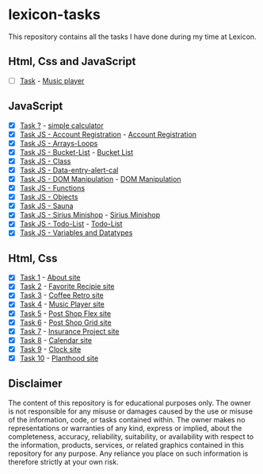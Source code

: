 # lexicon-tasks

This repository contains all the tasks I have done during my time at Lexicon.

## Html, Css and JavaScript

- [ ] [Task](lexicon-task-music-player-two/) - [Music player](https://cloticc.github.io/lexicon-tasks/lexicon-task-music-player-two/)

## JavaScript

- [x] [Task ?](lexicon-task-calculator/) - [simple calculator](https://cloticc.github.io/lexicon-tasks/lexicon-task-calculator/)
- [x] [Task JS - Account Registration](lexicon-task-account-registration/) - [Account Registration](https://cloticc.github.io/lexicon-tasks/lexicon-task-account-registration/)
- [x] [Task JS - Arrays-Loops](lexicon-task-array-loop/)
- [x] [Task JS - Bucket-List](lexicon-task-bucket-list/) - [Bucket List](https://cloticc.github.io/lexicon-tasks/lexicon-task-bucket-list/)
- [x] [Task JS - Class](lexicon-task-class/)
- [x] [Task JS - Data-entry-alert-cal](lexicon-task-Data-entry-alert-cal/)
- [x] [Task JS - DOM Manipulation](lexicon-task-DOM-manipulation/) - [DOM Manipulation](https://cloticc.github.io/lexicon-tasks/lexicon-task-DOM-manipulation/recipes/)
- [x] [Task JS - Functions](lexicon-task-functions/)
- [x] [Task JS - Objects](lexicon-task-objects/)
- [x] [Task JS - Sauna](lexicon-task-sauna/)
- [x] [Task JS - Sirius Minishop](lexicon-task-sirius-minishop/)  - [Sirius Minishop](https://cloticc.github.io/lexicon-tasks/lexicon-task-sirius-minishop/)
- [x] [Task JS - Todo-List](lexicon-task-todo-list/) - [Todo-List](https://cloticc.github.io/lexicon-tasks/lexicon-task-todo-list/)  
- [x] [Task JS - Variables and Datatypes](lexicon-task-variable-datatype/)

## Html, Css


- [x] [Task 1](lexicon-task-about) - [About site](https://cloticc.github.io/lexicon-tasks/lexicon-task-about/)
- [x] [Task 2](lexicon-task-favorite-recipe) - [Favorite Recipie site](https://cloticc.github.io/lexicon-tasks/lexicon-task-favorite-recipe/)
- [x] [Task 3](lexicon-task-coffee-retro) - [Coffee Retro site](https://cloticc.github.io/lexicon-tasks/lexicon-task-coffee-retro/)
- [x] [Task 4](lexicon-task-music-player) - [Music Player site](https://cloticc.github.io/lexicon-tasks/lexicon-task-music-player/)
- [x] [Task 5](lexicon-task-post-shop-flex) - [Post Shop Flex site](https://cloticc.github.io/lexicon-tasks/lexicon-task-post-shop-flex/)
- [x] [Task 6](lexicon-task-post-shop-grid) - [Post Shop Grid site](https://cloticc.github.io/lexicon-tasks/lexicon-task-post-shop-grid/)
- [x] [Task 7](lexicon-task-insurance-project/) - [Insurance Project site](https://cloticc.github.io/lexicon-tasks/lexicon-task-insurance-project/)
- [x] [Task 8](lexicon-task-calendar/) - [Calendar site](https://cloticc.github.io/lexicon-tasks/lexicon-task-calendar/)
- [x] [Task 9](lexicon-task-clock/) - [Clock site](https://cloticc.github.io/lexicon-tasks/lexicon-task-clock/)
- [x] [Task 10](lexicon-task-planthood/) - [Planthood site](https://cloticc.github.io/lexicon-tasks/lexicon-task-planthood/index.html)

## Disclaimer

The content of this repository is for educational purposes only. The owner is not responsible for any misuse or damages caused by the use or misuse of the information, code, or tasks contained within. The owner makes no representations or warranties of any kind, express or implied, about the completeness, accuracy, reliability, suitability, or availability with respect to the information, products, services, or related graphics contained in this repository for any purpose. Any reliance you place on such information is therefore strictly at your own risk.